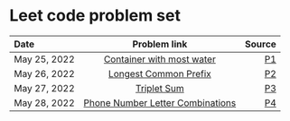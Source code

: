 # Leet code problem set
| Date        | Problem link  																								| Source        |
| :---        | :----:     																									| ---: 			|
| May 25, 2022| [Container with most water](https://leetcode.com/problems/container-with-most-water/) 						| [P1](P1)  	|
| May 26, 2022| [Longest Common Prefix](https://leetcode.com/problems/longest-common-prefix/) 								| [P2](P2)  	|
| May 27, 2022| [Triplet Sum](https://leetcode.com/problems/3sum/) 															| [P3](P3)  	|
| May 28, 2022| [Phone Number Letter Combinations](https://leetcode.com/problems/letter-combinations-of-a-phone-number/) 	| [P4](P4)  	|
